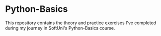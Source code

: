 # Python-Basics
This repository contains the theory and practice exercises I've completed during my journey in SoftUni's Python-Basics course.
